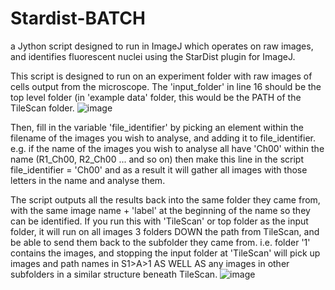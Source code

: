 # Stardist-BATCH
a Jython script designed to run in ImageJ which operates on raw images, and identifies fluorescent nuclei using the StarDist plugin for ImageJ.


This script is designed to run on an experiment folder with raw images of cells output from the microscope. The 'input_folder' in line 16 should be the top level folder (in 'example data' folder, this would be the PATH of the TileScan folder. 
![image](https://user-images.githubusercontent.com/75409146/151273758-7823bad3-83c1-4f28-bd0d-c0d38913e2b8.png)

Then, fill in the variable 'file_identifier' by picking an element within the filename of the images you wish to analyse, and adding it to file_identifier. e.g. if the name of the images you wish to analyse all have 'Ch00' within the name (R1_Ch00, R2_Ch00 ... and so on) then make this line in the script file_identifier = 'Ch00' and as a result it will gather all images with those letters in the name and analyse them. 

The script outputs all the results back into the same folder they came from, with the same image name + 'label' at the beginning of the name so they can be identified. If you run this with 'TileScan' or top folder as the input folder, it will run on all images 3 folders DOWN the path from TileScan, and be able to send them back to the subfolder they came from. i.e. folder '1' contains the images, and stopping the input folder at 'TileScan' will pick up images and path names in S1>A>1 AS WELL AS any images in other subfolders in a similar structure beneath TileScan. 
![image](https://user-images.githubusercontent.com/75409146/151274878-d6183225-0d69-4729-abc1-eddb6ab9d2d5.png)
